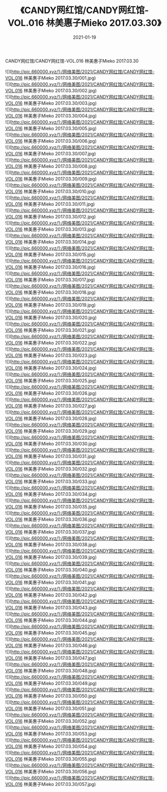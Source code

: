 ﻿---
layout: post
title:  《CANDY网红馆/CANDY网红馆-VOL.016 林美惠子Mieko 2017.03.30》
date:   2021-01-19
img: http://pic.660000.xyz/1:/网络美图/2021/CANDY网红馆/CANDY网红馆-VOL.016 林美惠子Mieko 2017.03.30/000.jpg
categories: [美女, 清纯, 唯美]
---

CANDY网红馆/CANDY网红馆-VOL.016 林美惠子Mieko 2017.03.30

 ![](http://pic.660000.xyz/1:/网络美图/2021/CANDY网红馆/CANDY网红馆-VOL.016 林美惠子Mieko 2017.03.30/001.jpg) <br>![](http://pic.660000.xyz/1:/网络美图/2021/CANDY网红馆/CANDY网红馆-VOL.016 林美惠子Mieko 2017.03.30/002.jpg) <br>![](http://pic.660000.xyz/1:/网络美图/2021/CANDY网红馆/CANDY网红馆-VOL.016 林美惠子Mieko 2017.03.30/003.jpg) <br>![](http://pic.660000.xyz/1:/网络美图/2021/CANDY网红馆/CANDY网红馆-VOL.016 林美惠子Mieko 2017.03.30/004.jpg) <br>![](http://pic.660000.xyz/1:/网络美图/2021/CANDY网红馆/CANDY网红馆-VOL.016 林美惠子Mieko 2017.03.30/005.jpg) <br>![](http://pic.660000.xyz/1:/网络美图/2021/CANDY网红馆/CANDY网红馆-VOL.016 林美惠子Mieko 2017.03.30/006.jpg) <br>![](http://pic.660000.xyz/1:/网络美图/2021/CANDY网红馆/CANDY网红馆-VOL.016 林美惠子Mieko 2017.03.30/007.jpg) <br>![](http://pic.660000.xyz/1:/网络美图/2021/CANDY网红馆/CANDY网红馆-VOL.016 林美惠子Mieko 2017.03.30/008.jpg) <br>![](http://pic.660000.xyz/1:/网络美图/2021/CANDY网红馆/CANDY网红馆-VOL.016 林美惠子Mieko 2017.03.30/009.jpg) <br>![](http://pic.660000.xyz/1:/网络美图/2021/CANDY网红馆/CANDY网红馆-VOL.016 林美惠子Mieko 2017.03.30/010.jpg) <br>![](http://pic.660000.xyz/1:/网络美图/2021/CANDY网红馆/CANDY网红馆-VOL.016 林美惠子Mieko 2017.03.30/011.jpg) <br>![](http://pic.660000.xyz/1:/网络美图/2021/CANDY网红馆/CANDY网红馆-VOL.016 林美惠子Mieko 2017.03.30/012.jpg) <br>![](http://pic.660000.xyz/1:/网络美图/2021/CANDY网红馆/CANDY网红馆-VOL.016 林美惠子Mieko 2017.03.30/013.jpg) <br>![](http://pic.660000.xyz/1:/网络美图/2021/CANDY网红馆/CANDY网红馆-VOL.016 林美惠子Mieko 2017.03.30/014.jpg) <br>![](http://pic.660000.xyz/1:/网络美图/2021/CANDY网红馆/CANDY网红馆-VOL.016 林美惠子Mieko 2017.03.30/015.jpg) <br>![](http://pic.660000.xyz/1:/网络美图/2021/CANDY网红馆/CANDY网红馆-VOL.016 林美惠子Mieko 2017.03.30/016.jpg) <br>![](http://pic.660000.xyz/1:/网络美图/2021/CANDY网红馆/CANDY网红馆-VOL.016 林美惠子Mieko 2017.03.30/017.jpg) <br>![](http://pic.660000.xyz/1:/网络美图/2021/CANDY网红馆/CANDY网红馆-VOL.016 林美惠子Mieko 2017.03.30/018.jpg) <br>![](http://pic.660000.xyz/1:/网络美图/2021/CANDY网红馆/CANDY网红馆-VOL.016 林美惠子Mieko 2017.03.30/019.jpg) <br>![](http://pic.660000.xyz/1:/网络美图/2021/CANDY网红馆/CANDY网红馆-VOL.016 林美惠子Mieko 2017.03.30/020.jpg) <br>![](http://pic.660000.xyz/1:/网络美图/2021/CANDY网红馆/CANDY网红馆-VOL.016 林美惠子Mieko 2017.03.30/021.jpg) <br>![](http://pic.660000.xyz/1:/网络美图/2021/CANDY网红馆/CANDY网红馆-VOL.016 林美惠子Mieko 2017.03.30/022.jpg) <br>![](http://pic.660000.xyz/1:/网络美图/2021/CANDY网红馆/CANDY网红馆-VOL.016 林美惠子Mieko 2017.03.30/023.jpg) <br>![](http://pic.660000.xyz/1:/网络美图/2021/CANDY网红馆/CANDY网红馆-VOL.016 林美惠子Mieko 2017.03.30/024.jpg) <br>![](http://pic.660000.xyz/1:/网络美图/2021/CANDY网红馆/CANDY网红馆-VOL.016 林美惠子Mieko 2017.03.30/025.jpg) <br>![](http://pic.660000.xyz/1:/网络美图/2021/CANDY网红馆/CANDY网红馆-VOL.016 林美惠子Mieko 2017.03.30/026.jpg) <br>![](http://pic.660000.xyz/1:/网络美图/2021/CANDY网红馆/CANDY网红馆-VOL.016 林美惠子Mieko 2017.03.30/027.jpg) <br>![](http://pic.660000.xyz/1:/网络美图/2021/CANDY网红馆/CANDY网红馆-VOL.016 林美惠子Mieko 2017.03.30/028.jpg) <br>![](http://pic.660000.xyz/1:/网络美图/2021/CANDY网红馆/CANDY网红馆-VOL.016 林美惠子Mieko 2017.03.30/029.jpg) <br>![](http://pic.660000.xyz/1:/网络美图/2021/CANDY网红馆/CANDY网红馆-VOL.016 林美惠子Mieko 2017.03.30/030.jpg) <br>![](http://pic.660000.xyz/1:/网络美图/2021/CANDY网红馆/CANDY网红馆-VOL.016 林美惠子Mieko 2017.03.30/031.jpg) <br>![](http://pic.660000.xyz/1:/网络美图/2021/CANDY网红馆/CANDY网红馆-VOL.016 林美惠子Mieko 2017.03.30/032.jpg) <br>![](http://pic.660000.xyz/1:/网络美图/2021/CANDY网红馆/CANDY网红馆-VOL.016 林美惠子Mieko 2017.03.30/033.jpg) <br>![](http://pic.660000.xyz/1:/网络美图/2021/CANDY网红馆/CANDY网红馆-VOL.016 林美惠子Mieko 2017.03.30/034.jpg) <br>![](http://pic.660000.xyz/1:/网络美图/2021/CANDY网红馆/CANDY网红馆-VOL.016 林美惠子Mieko 2017.03.30/035.jpg) <br>![](http://pic.660000.xyz/1:/网络美图/2021/CANDY网红馆/CANDY网红馆-VOL.016 林美惠子Mieko 2017.03.30/036.jpg) <br>![](http://pic.660000.xyz/1:/网络美图/2021/CANDY网红馆/CANDY网红馆-VOL.016 林美惠子Mieko 2017.03.30/037.jpg) <br>![](http://pic.660000.xyz/1:/网络美图/2021/CANDY网红馆/CANDY网红馆-VOL.016 林美惠子Mieko 2017.03.30/038.jpg) <br>![](http://pic.660000.xyz/1:/网络美图/2021/CANDY网红馆/CANDY网红馆-VOL.016 林美惠子Mieko 2017.03.30/039.jpg) <br>![](http://pic.660000.xyz/1:/网络美图/2021/CANDY网红馆/CANDY网红馆-VOL.016 林美惠子Mieko 2017.03.30/040.jpg) <br>![](http://pic.660000.xyz/1:/网络美图/2021/CANDY网红馆/CANDY网红馆-VOL.016 林美惠子Mieko 2017.03.30/041.jpg) <br>![](http://pic.660000.xyz/1:/网络美图/2021/CANDY网红馆/CANDY网红馆-VOL.016 林美惠子Mieko 2017.03.30/042.jpg) <br>![](http://pic.660000.xyz/1:/网络美图/2021/CANDY网红馆/CANDY网红馆-VOL.016 林美惠子Mieko 2017.03.30/043.jpg) <br>![](http://pic.660000.xyz/1:/网络美图/2021/CANDY网红馆/CANDY网红馆-VOL.016 林美惠子Mieko 2017.03.30/044.jpg) <br>![](http://pic.660000.xyz/1:/网络美图/2021/CANDY网红馆/CANDY网红馆-VOL.016 林美惠子Mieko 2017.03.30/045.jpg) <br>![](http://pic.660000.xyz/1:/网络美图/2021/CANDY网红馆/CANDY网红馆-VOL.016 林美惠子Mieko 2017.03.30/046.jpg) <br>![](http://pic.660000.xyz/1:/网络美图/2021/CANDY网红馆/CANDY网红馆-VOL.016 林美惠子Mieko 2017.03.30/047.jpg) <br>![](http://pic.660000.xyz/1:/网络美图/2021/CANDY网红馆/CANDY网红馆-VOL.016 林美惠子Mieko 2017.03.30/048.jpg) <br>![](http://pic.660000.xyz/1:/网络美图/2021/CANDY网红馆/CANDY网红馆-VOL.016 林美惠子Mieko 2017.03.30/049.jpg) <br>![](http://pic.660000.xyz/1:/网络美图/2021/CANDY网红馆/CANDY网红馆-VOL.016 林美惠子Mieko 2017.03.30/050.jpg) <br>![](http://pic.660000.xyz/1:/网络美图/2021/CANDY网红馆/CANDY网红馆-VOL.016 林美惠子Mieko 2017.03.30/051.jpg) <br>![](http://pic.660000.xyz/1:/网络美图/2021/CANDY网红馆/CANDY网红馆-VOL.016 林美惠子Mieko 2017.03.30/052.jpg) <br>![](http://pic.660000.xyz/1:/网络美图/2021/CANDY网红馆/CANDY网红馆-VOL.016 林美惠子Mieko 2017.03.30/053.jpg) <br>![](http://pic.660000.xyz/1:/网络美图/2021/CANDY网红馆/CANDY网红馆-VOL.016 林美惠子Mieko 2017.03.30/054.jpg) <br>![](http://pic.660000.xyz/1:/网络美图/2021/CANDY网红馆/CANDY网红馆-VOL.016 林美惠子Mieko 2017.03.30/055.jpg) <br>![](http://pic.660000.xyz/1:/网络美图/2021/CANDY网红馆/CANDY网红馆-VOL.016 林美惠子Mieko 2017.03.30/056.jpg) <br>![](http://pic.660000.xyz/1:/网络美图/2021/CANDY网红馆/CANDY网红馆-VOL.016 林美惠子Mieko 2017.03.30/057.jpg) <br>